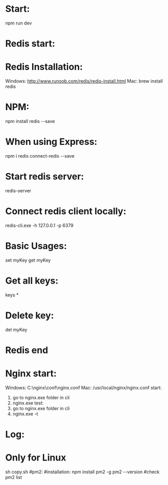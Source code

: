 # Start:
npm run dev
# Redis start:
# Redis Installation:
Windows: http://www.runoob.com/redis/redis-install.html
Mac: brew install redis
# NPM:
npm install redis --save
# When using Express:
npm i redis connect-redis --save
# Start redis server: 
redis-server
# Connect redis client locally: 
redis-cli.exe -h 127.0.0.1 -p 6379
# Basic Usages:
set myKey
get myKey
# Get all keys:
keys * 
# Delete key:
del myKey
# Redis end
# Nginx start:
Windows: C:\nginx\conf\nginx.conf
Mac: /usr/local/nginx/nginx.conf
start: 
1. go to nginx.exe folder in cli
2. nginx.exe
test: 
1. go to nginx.exe folder in cli
2. nginx.exe -t
# Log: 
# Only for Linux
sh copy.sh
#pm2:
#installation:
npm install pm2 -g
pm2 --version
#check 
pm2 list
